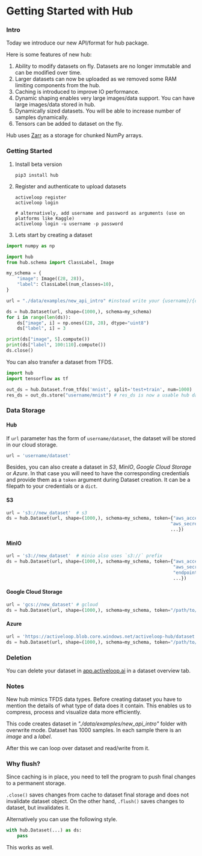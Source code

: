 # Getting Started with Hub

### Intro

Today we introduce our new API/format for hub package.  

Here is some features of new hub:
1. Ability to modify datasets on fly. Datasets are no longer immutable and can be modified over time.
2. Larger datasets can now be uploaded as we removed some RAM limiting components from the hub.
3. Caching is introduced to improve IO performance.
4. Dynamic shaping enables very large images/data support. You can have large images/data stored in hub. 
5. Dynamically sized datasets. You will be able to increase number of samples dynamically.
6. Tensors can be added to dataset on the fly.

Hub uses [Zarr](https://zarr.readthedocs.io/en/stable/) as a storage for chunked NumPy arrays.

### Getting Started

1. Install beta version
    ```
    pip3 install hub
    ```

2. Register and authenticate to upload datasets
    ```
    activeloop register
    activeloop login
    
    # alternatively, add username and password as arguments (use on platforms like Kaggle)
    activeloop login -u username -p password
    ```

3. Lets start by creating a dataset
```python
import numpy as np

import hub
from hub.schema import ClassLabel, Image

my_schema = {
    "image": Image((28, 28)),
    "label": ClassLabel(num_classes=10),
}

url = "./data/examples/new_api_intro" #instead write your {username}/{dataset} to make it public

ds = hub.Dataset(url, shape=(1000,), schema=my_schema)
for i in range(len(ds)):
    ds["image", i] = np.ones((28, 28), dtype="uint8")
    ds["label", i] = 3

print(ds["image", 5].compute())
print(ds["label", 100:110].compute())
ds.close()
```

You can also transfer a dataset from TFDS.
```python
import hub
import tensorflow as tf

out_ds = hub.Dataset.from_tfds('mnist', split='test+train', num=1000)
res_ds = out_ds.store("username/mnist") # res_ds is now a usable hub dataset
```

### Data Storage

#### Hub

If `url` parameter has the form of `username/dataset`, the dataset will be stored in our cloud storage.

```python
url = 'username/dataset'
```

Besides, you can also create a dataset in *S3*, *MinIO*, *Google Cloud Storage* or *Azure*.
In that case you will need to have the corresponding credentials and provide them as a `token` argument during Dataset creation. It can be a filepath to your credentials or a `dict`.

#### S3
 ```python
url = 's3://new_dataset'  # s3
ds = hub.Dataset(url, shape=(1000,), schema=my_schema, token={"aws_access_key_id": "...",
                                                              "aws_secret_access_key": "...",
                                                              ...})
```

#### MinIO
```python
url = 's3://new_dataset'  # minio also uses `s3://` prefix
ds = hub.Dataset(url, shape=(1000,), schema=my_schema, token={"aws_access_key_id": "your_minio_access_key",
                                                              "aws_secret_access_key": "your_minio_secret_key",
                                                              "endpoint_url": "your_minio_url:port",
                                                              ...})
```

#### Google Cloud Storage
```python
url = 'gcs://new_dataset' # gcloud
ds = hub.Dataset(url, shape=(1000,), schema=my_schema, token="/path/to/credentials")
```

#### Azure
```python
url = 'https://activeloop.blob.core.windows.net/activeloop-hub/dataset' # Azure
ds = hub.Dataset(url, shape=(1000,), schema=my_schema, token="/path/to/credentials")
```
### Deletion

You can delete your dataset in [app.activeloop.ai](https://app.activeloop.ai/) in a dataset overview tab.

### Notes

New hub mimics TFDS data types. Before creating dataset you have to mention the details of what type of data does it contain. This enables us to compress, process and visualize data more efficiently.

This code creates dataset in *"./data/examples/new_api_intro"* folder with overwrite mode. Dataset has 1000 samples. In each sample there is an *image* and a *label*.

After this we can loop over dataset and read/write from it.


### Why flush?

Since caching is in place, you need to tell the program to push final changes to a permanent storage. 

`.close()` saves changes from cache to dataset final storage and does not invalidate dataset object.
On the other hand, `.flush()` saves changes to dataset, but invalidates it.


Alternatively you can use the following style.

```python
with hub.Dataset(...) as ds:
    pass
```

This works as well.
